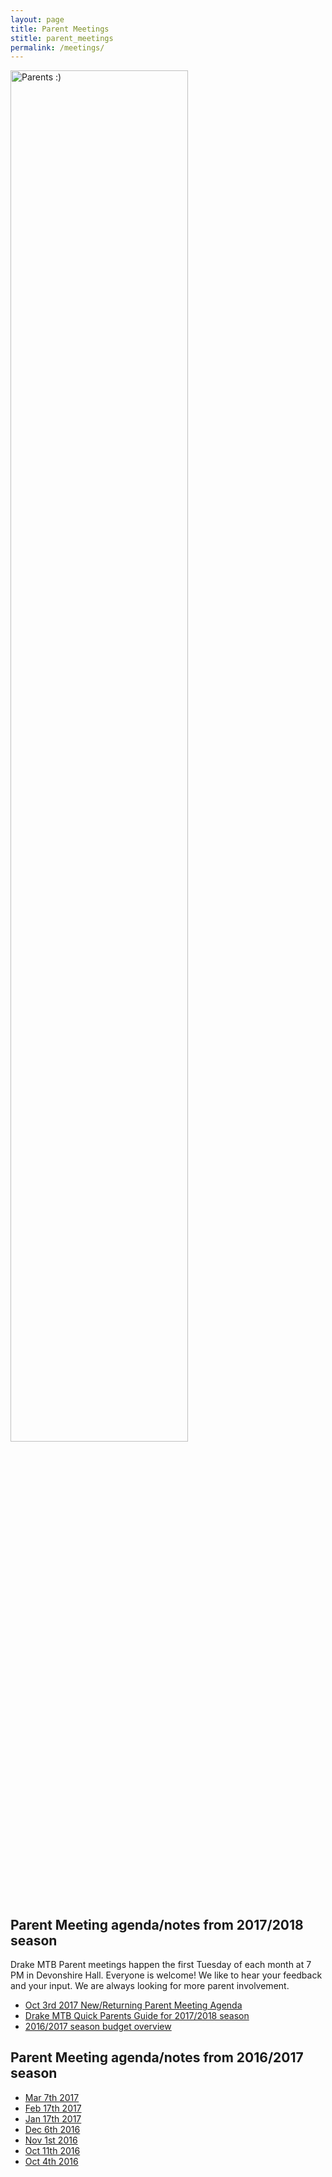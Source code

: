 ```yaml
---
layout: page
title: Parent Meetings
stitle: parent_meetings
permalink: /meetings/
---
```


<img src="{{site.basurl}}/images/parents.JPG" alt="Parents :)" style="width:75%;height:75%;">


## Parent Meeting agenda/notes from 2017/2018 season

Drake MTB Parent meetings happen the first Tuesday of each month at 7 PM in Devonshire Hall. Everyone is welcome! We like to hear your feedback and your input. We are always looking for more parent involvement.

* [Oct 3rd 2017 New/Returning Parent Meeting Agenda]({{site.baseurl}}/images/new_parents_agenda_v2.pdf)
* [Drake MTB Quick Parents Guide for 2017/2018 season]({{site.baseurl}}/images/2017_2018_Drake_MTB_Parent_info.pdf)
* [2016/2017 season budget overview]({{site.baseurl}}/images/2017_budget.pdf)




## Parent Meeting agenda/notes from 2016/2017 season

* [Mar 7th 2017]({{site.baseurl}}/images/3-7_MTB_Agenda.pdf)
* [Feb 17th 2017]({{site.baseurl}}/images/2-7_MTB_Agenda.pdf)
* [Jan 17th 2017]({{site.baseurl}}/images/1-17_MTB_Agenda.pdf)
* [Dec 6th 2016]({{site.baseurl}}/images/12-6_MTB_Agenda.pdf)
* [Nov 1st 2016]({{site.baseurl}}/images/11-16_MTB_Agenda_10.pdf)
* [Oct 11th 2016]({{site.baseurl}}/images/2016_DrakeMTB_new_parent_info.pdf)
* [Oct 4th 2016]({{site.baseurl}}/images/kick_off.pdf)
